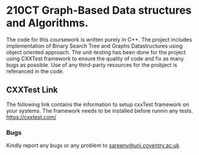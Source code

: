 # 210CT Graph-Based Data structures and  Algorithms. 
The code for this coursework is written purely in C++. The project includes implementation of Binary Search Tree and Graphs Datastructures using object oriented approach. The unit-testing has been done for the project using CXXTest framework to ensure the quality of code and fix as many bugs as possible. Use of any third-party resources for the probject is referanced in the code.

## CXXTest Link
The following link contains the information to setup cxxTest framework on your systems. The framework needs to be installed before runnin any tests. 
https://cxxtest.com/


### Bugs 
Kindly report any bugs or any problem to sareenv@uni.coventry.ac.uk
